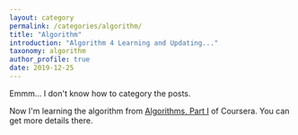 ```yaml
---
layout: category
permalink: /categories/algorithm/
title: "Algorithm"
introduction: "Algorithm 4 Learning and Updating..."
taxonomy: algorithm
author_profile: true
date: 2019-12-25
---
```


Emmm... I don't know how to category the posts.

Now I'm learning the algorithm from [Algorithms, Part I](https://www.coursera.org/learn/algorithms-part1/) of Coursera. You can get more details there.
